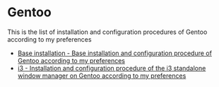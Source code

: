 # Gentoo

This is the list of installation and configuration procedures of Gentoo according to my preferences  

* [Base installation - Base installation and configuration procedure of Gentoo according to my preferences](https://github.com/Antiz96/Linux-Configuration/blob/main/Gentoo/Base_installation.md)
* [i3 - Installation and configuration procedure of the i3 standalone window manager on Gentoo according to my preferences](https://github.com/Antiz96/Linux-Configuration/blob/main/Gentoo/i3.md)

